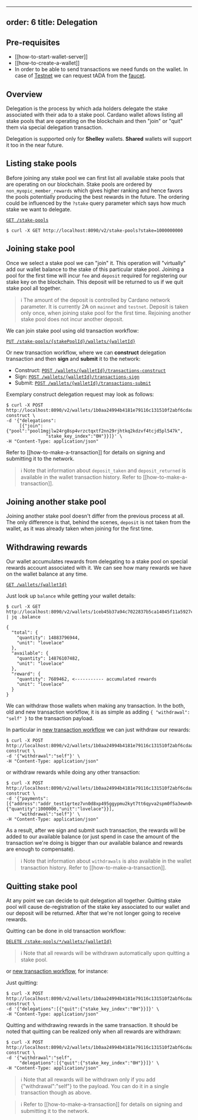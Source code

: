 

---
order: 6
title: Delegation
---

## Pre-requisites

 - [[how-to-start-wallet-server]]
 - [[how-to-create-a-wallet]]
 - In order to be able to send transactions we need funds on the wallet. In case of [Testnet](https://testnets.cardano.org/en/testnets/cardano/overview/) we can request tADA from the [faucet](https://testnets.cardano.org/en/testnets/cardano/tools/faucet/).

## Overview

Delegation is the process by which ada holders delegate the stake associated with their ada to a stake pool. Cardano wallet allows listing all stake pools that are operating on the blockchain and then "join" or "quit" them via special delegation transaction.

Delegation is supported only for **Shelley** wallets. **Shared** wallets will support it too in the near future.

## Listing stake pools

Before joining any stake pool we can first list all available stake pools that are operating on our blockchain. Stake pools are ordered by `non_myopic_member_rewards` which gives higher ranking and hence favors the pools potentially producing the best rewards in the future. The ordering could be influenced by the `?stake` query parameter which says how much stake we want to delegate.

[`GET /stake-pools`](https://input-output-hk.github.io/cardano-wallet/api/edge/#operation/listStakePools)

```
$ curl -X GET http://localhost:8090/v2/stake-pools?stake=1000000000
```

## Joining stake pool

Once we select a stake pool we can "join" it. This operation will "virtually" add our wallet balance to the stake of this particular stake pool. Joining a pool for the first time will incur `fee` and `deposit` required for registering our stake key on the blockchain. This deposit will be returned to us if we quit stake pool all together.

> :information_source: The amount of the deposit is controlled by Cardano network parameter. It is currently 2₳ on `mainnet` and `testnet`. Deposit is taken only once, when joining stake pool for the first time. Rejoining another stake pool does not incur another deposit.

We can join stake pool using old transaction workflow:

[`PUT /stake-pools/{stakePoolId}/wallets/{walletId}`](https://input-output-hk.github.io/cardano-wallet/api/edge/#operation/joinStakePool)

Or new transaction workflow, where we can **construct** delegation transaction and then **sign** and **submit** it to the network:
 - Construct: [`POST /wallets/{walletId}/transactions-construct`](https://input-output-hk.github.io/cardano-wallet/api/edge/#operation/constructTransaction)
 - Sign: [`POST /wallets/{walletId}/transactions-sign`](https://input-output-hk.github.io/cardano-wallet/api/edge/#operation/signTransaction)
 - Submit: [`POST /wallets/{walletId}/transactions-submit`](https://input-output-hk.github.io/cardano-wallet/api/edge/#operation/submitTransaction)

Exemplary construct delegation request may look as follows:
```
$ curl -X POST http://localhost:8090/v2/wallets/1b0aa24994b4181e79116c131510f2abf6cdaa4f/transactions-construct \  
-d '{"delegations":
     [{"join":{"pool":"pool1mgjlw24rg8sp4vrzctqxtf2nn29rjhtkq2kdzvf4tcjd5pl547k",
               "stake_key_index":"0H"}}]}' \  
-H "Content-Type: application/json"
```

Refer to [[how-to-make-a-transaction]] for details on signing and submitting it to the network.

> :information_source: Note that information about `deposit_taken` and `deposit_returned` is available in the wallet transaction history. Refer to [[how-to-make-a-transaction]].

## Joining another stake pool

Joining another stake pool doesn't differ from the previous process at all. The only difference is that, behind the scenes, `deposit` is not taken from the wallet, as it was already taken when joining for the first time.

## Withdrawing rewards

Our wallet accumulates rewards from delegating to a stake pool on special rewards account associated with it. We can see how many rewards we have on the wallet balance at any time.

[`GET /wallets/{walletId}`](https://input-output-hk.github.io/cardano-wallet/api/edge/#operation/getWallet)

Just look up `balance` while getting your wallet details:
```
$ curl -X GET http://localhost:8090/v2/wallets/1ceb45b37a94c7022837b5ca14045f11a5927c65 | jq .balance

{
  "total": {
    "quantity": 14883796944,
    "unit": "lovelace"
  },
  "available": {
    "quantity": 14876107482,
    "unit": "lovelace"
  },
  "reward": {
    "quantity": 7689462, <----------- accumulated rewards
    "unit": "lovelace"
  }
}
```

We can withdraw those wallets when making any transaction. In the both, old and new transaction workflow, it is as simple as adding `{ "withdrawal": "self" }` to the transaction payload.

In particular in [new transaction workflow](https://input-output-hk.github.io/cardano-wallet/api/edge/#tag/Transactions-New) we can just withdraw our rewards:

```
$ curl -X POST http://localhost:8090/v2/wallets/1b0aa24994b4181e79116c131510f2abf6cdaa4f/transactions-construct \  
-d '{"withdrawal":"self"}' \  
-H "Content-Type: application/json"
```

or withdraw rewards while doing any other transaction:

```
$ curl -X POST http://localhost:8090/v2/wallets/1b0aa24994b4181e79116c131510f2abf6cdaa4f/transactions-construct \  
-d '{"payments":[{"address":"addr_test1qrtez7vn0d8xp495ggypmu2kyt7tt6qyva2spm0f5a3ewn0v474mcs4q8e9g55yknx3729kyg5dl69x5596ee9tvnynq7ffety","amount":{"quantity":1000000,"unit":"lovelace"}}],
     "withdrawal":"self"}' \  
-H "Content-Type: application/json"
```

As a result, after we sign and submit such transaction, the rewards will be added to our available balance (or just spend in case the amount of the transaction we're doing is bigger than our available balance and rewards are enough to compensate).

> :information_source: Note that information about `withdrawals` is also available in the wallet transaction history. Refer to [[how-to-make-a-transaction]].

## Quitting stake pool

At any point we can decide to quit delegation all together. Quitting stake pool will cause de-registration of the stake key associated to our wallet and our deposit will be returned. After that we're not longer going to receive rewards.

Quitting can be done in old transaction workflow:

[`DELETE /stake-pools/*/wallets/{walletId}`](https://input-output-hk.github.io/cardano-wallet/api/edge/#operation/quitStakePool)

> :information_source: Note that all rewards will be withdrawn automatically upon quitting a stake pool.

or [new transaction workflow](https://input-output-hk.github.io/cardano-wallet/api/edge/#tag/Transactions-New), for instance:

Just quitting:

```
$ curl -X POST http://localhost:8090/v2/wallets/1b0aa24994b4181e79116c131510f2abf6cdaa4f/transactions-construct \  
-d '{"delegations":[{"quit":{"stake_key_index":"0H"}}]}' \  
-H "Content-Type: application/json"
```

Quitting and withdrawing rewards in the same transaction. It should be noted that quitting can be realized only when all rewards are withdrawn:

```
$ curl -X POST http://localhost:8090/v2/wallets/1b0aa24994b4181e79116c131510f2abf6cdaa4f/transactions-construct \  
-d '{"withdrawal":"self",
     "delegations":[{"quit":{"stake_key_index":"0H"}}]}' \  
-H "Content-Type: application/json"
```

> :information_source: Note that all rewards will be withdrawn only if you add {"withdrawal":"self"} to the payload. You can do it in a single transaction though as above.

> :information_source: Refer to [[how-to-make-a-transaction]] for details on signing and submitting it to the network.
